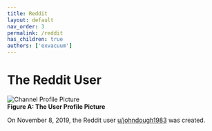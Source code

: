 ```yaml
---
title: Reddit
layout: default
nav_order: 3
permalink: /reddit
has_children: true
authors: ['exvacuum']
---
```


# The Reddit User
![Channel Profile Picture]
<br>
**Figure A: The User Profile Picture**

On November 8, 2019, the Reddit user [u/johndough1983](https://www.reddit.com/user/johndough1983/) was created.

[Channel Profile Picture]: ../assets/img/profileIcon_ecywggnusgy31.jpg